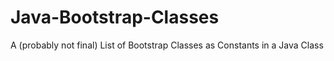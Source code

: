 # Java-Bootstrap-Classes
A (probably not final) List of Bootstrap Classes as Constants in a Java Class

